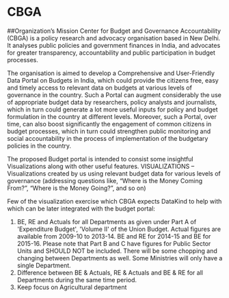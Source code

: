 # CBGA
##Organization’s Mission
Center for Budget and Governance Accountability (CBGA) is a policy research and advocacy organisation based in New Delhi. 
It analyses public policies and government finances in India, and advocates for greater transparency, accountability and public participation in budget processes.

The organisation is aimed to develop a Comprehensive and User-Friendly Data Portal on Budgets in India, 
which could provide the citizens free, easy and timely access to relevant data on budgets at various levels of governance in the country. 
Such a Portal can augment considerably the use of appropriate budget data by researchers, policy analysts and journalists, which in turn could 
generate a lot more useful inputs for policy and budget formulation in the country at different levels. 
Moreover, such a Portal, over time, can also boost significantly the engagement of common citizens in budget processes, which in turn could
strengthen public monitoring and social accountability in the process of implementation of the budgetary policies in the country.

The proposed Budget portal is intended to consist some insightful Visualizations along with other useful features.
VISUALIZATIONS – Visualizations created by us using relevant budget data for various levels of governance (addressing questions like, 
“Where is the Money Coming From?”, “Where is the Money Going?”, and so on)

Few of the visualization exercise which CBGA expects DataKind to help with which can be later integrated with the budget portal:
1) BE, RE and Actuals for all Departments as given under Part A of 'Expenditure Budget', 'Volume II' of the Union Budget.  Actual figures are available from 2009-10 to 2013-14. BE and RE for 2014-15 and BE for 2015-16. Please note that Part B and C have figures for Public Sector Units and SHOULD NOT be included. There will be some chopping and changing between Departments as well. Some Ministries will only have a single Department.
2) Difference between BE & Actuals, RE & Actuals and BE & RE for all Departments during the same time period.
3) Keep focus on Agricultural department



